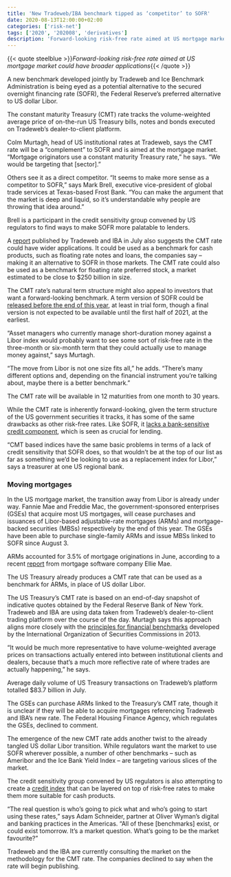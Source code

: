 ```yaml
---
title: 'New Tradeweb/IBA benchmark tipped as ‘competitor’ to SOFR'
date: 2020-08-13T12:00:00+02:00
categories: ['risk-net']
tags: ['2020', '202008', 'derivatives']
description: 'Forward-looking risk-free rate aimed at US mortgage market could have broader applications'
---
```


{{< quote steelblue >}}_Forward-looking risk-free rate aimed at US mortgage market could have broader applications_{{< /quote >}}

A new benchmark developed jointly by Tradeweb and Ice Benchmark Administration is being eyed as a potential alternative to the secured overnight financing rate (SOFR), the Federal Reserve’s preferred alternative to US dollar Libor.

The constant maturity Treasury (CMT) rate tracks the volume-weighted average price of on-the-run US Treasury bills, notes and bonds executed on Tradeweb’s dealer-to-client platform.

Colm Murtagh, head of US institutional rates at Tradeweb, says the CMT rate will be a “complement” to SOFR and is aimed at the mortgage market. “Mortgage originators use a constant maturity Treasury rate,” he says. “We would be targeting that [sector].”

Others see it as a direct competitor. “It seems to make more sense as a competitor to SOFR,” says Mark Brell, executive vice-president of global trade services at Texas-based Frost Bank. “You can make the argument that the market is deep and liquid, so it’s understandable why people are throwing that idea around.”

Brell is a participant in the credit sensitivity group convened by US regulators to find ways to make SOFR more palatable to lenders.

A [report](https://www.theice.com/publicdocs/Tradeweb_ICE_CMT_Rates.pdf) published by Tradeweb and IBA in July also suggests the CMT rate could have wider applications. It could be used as a benchmark for cash products, such as floating rate notes and loans, the companies say – making it an alternative to SOFR in those markets. The CMT rate could also be used as a benchmark for floating rate preferred stock, a market estimated to be close to $250 billion in size.

The CMT rate’s natural term structure might also appeal to investors that want a forward-looking benchmark. A term version of SOFR could be [released before the end of this year](https://www.risk.net/derivatives/7657771/term-sofr-rate-still-possible-this-year-benchmark-firms-say), at least in trial form, though a final version is not expected to be available until the first half of 2021, at the earliest.

“Asset managers who currently manage short-duration money against a Libor index would probably want to see some sort of risk-free rate in the three-month or six-month term that they could actually use to manage money against,” says Murtagh.

“The move from Libor is not one size fits all,” he adds. “There’s many different options and, depending on the financial instrument you’re talking about, maybe there is a better benchmark.”

The CMT rate will be available in 12 maturities from one month to 30 years.

While the CMT rate is inherently forward-looking, given the term structure of the US government securities it tracks, it has some of the same drawbacks as other risk-free rates. Like SOFR, it [lacks a bank-sensitive credit component](https://www.risk.net/risk-management/7561711/credit-problem-sofr-faces-uphill-struggle-in-loan-market), which is seen as crucial for lending.

“CMT based indices have the same basic problems in terms of a lack of credit sensitivity that SOFR does, so that wouldn’t be at the top of our list as far as something we’d be looking to use as a replacement index for Libor,” says a treasurer at one US regional bank.

### Moving mortgages

In the US mortgage market, the transition away from Libor is already under way. Fannie Mae and Freddie Mac, the government-sponsored enterprises (GSEs) that acquire most US mortgages, will cease purchases and issuances of Libor-based adjustable-rate mortgages (ARMs) and mortgage-backed securities (MBSs) respectively by the end of this year. The GSEs have been able to purchase single-family ARMs and issue MBSs linked to SOFR since August 3.

ARMs accounted for 3.5% of mortgage originations in June, according to a recent [report](https://www.prnewswire.com/news-releases/june-ellie-mae-origination-insight-report-data-shows-purchase-market-rebounding-as-interest-rates-continue-to-decline-301093799.html) from mortgage software company Ellie Mae.

The US Treasury already produces a CMT rate that can be used as a benchmark for ARMs, in place of US dollar Libor.

The US Treasury’s CMT rate is based on an end-of-day snapshot of indicative quotes obtained by the Federal Reserve Bank of New York. Tradeweb and IBA are using data taken from Tradeweb’s dealer-to-client trading platform over the course of the day. Murtagh says this approach aligns more closely with the [principles for financial benchmarks](https://www.iosco.org/library/pubdocs/pdf/IOSCOPD415.pdf) developed by the International Organization of Securities Commissions in 2013.

“It would be much more representative to have volume-weighted average prices on transactions actually entered into between institutional clients and dealers, because that’s a much more reflective rate of where trades are actually happening,” he says.

Average daily volume of US Treasury transactions on Tradeweb’s platform totalled $83.7 billion in July.

The GSEs can purchase ARMs linked to the Treasury’s CMT rate, though it is unclear if they will be able to acquire mortgages referencing Tradeweb and IBA’s new rate. The Federal Housing Finance Agency, which regulates the GSEs, declined to comment.

The emergence of the new CMT rate adds another twist to the already tangled US dollar Libor transition. While regulators want the market to use SOFR wherever possible, a number of other benchmarks – such as Ameribor and the Ice Bank Yield Index – are targeting various slices of the market.

The credit sensitivity group convened by US regulators is also attempting to create a [credit index](https://www.risk.net/derivatives/7661851/stanfords-duffie-shakes-up-sofr-credit-race-with-axi-index) that can be layered on top of risk-free rates to make them more suitable for cash products.

“The real question is who’s going to pick what and who’s going to start using these rates,” says Adam Schneider, partner at Oliver Wyman’s digital and banking practices in the Americas. “All of these [benchmarks] exist, or could exist tomorrow. It’s a market question. What’s going to be the market favourite?”

Tradeweb and the IBA are currently consulting the market on the methodology for the CMT rate. The companies declined to say when the rate will begin publishing.

